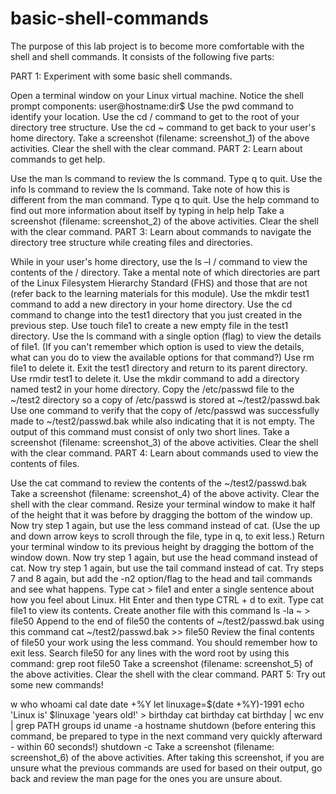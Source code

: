 # basic-shell-commands

The purpose of this lab project is to become more comfortable with the shell and shell commands. It consists of the following five parts:

PART 1: Experiment with some basic shell commands.

Open a terminal window on your Linux virtual machine.
Notice the shell prompt components: user@hostname:dir$
Use the pwd command to identify your location.
Use the cd / command to get to the root of your directory tree structure.
Use the cd ~  command to get back to your user's home directory.
Take a screenshot (filename: screenshot_1) of the above activities.
Clear the shell with the clear command.
PART 2: Learn about commands to get help.

Use the man ls command to review the ls command. Type q to quit.
Use the info ls command to review the ls command. Take note of how this is different from the man command. Type q to quit.
Use the help command to find out more information about itself by typing in help help
Take a screenshot (filename: screenshot_2) of the above activities.
Clear the shell with the clear command.
PART 3: Learn about commands to navigate the directory tree structure while creating files and directories.

While in your user's home directory, use the ls –l /  command to view the contents of the / directory.
Take a mental note of which directories are part of the Linux Filesystem Hierarchy Standard (FHS) and those that are not (refer back to the learning materials for this module).
Use the mkdir test1 command to add a new directory in your home directory.
Use the cd command to change into the test1 directory that you just created in the previous step.
Use touch file1 to create a new empty file in the test1 directory.
Use the ls command with a single option (flag) to view the details of file1. (If you can't remember which option is used to view the details, what can you do to view the available options for that command?)
Use rm file1 to delete it.
Exit the test1 directory and return to its parent directory.
Use rmdir test1 to delete it.
Use the mkdir command to add a directory named test2 in your home directory.
Copy the /etc/passwd file to the ~/test2 directory so a copy of /etc/passwd is stored at ~/test2/passwd.bak
Use one command to verify that the copy of /etc/passwd was successfully made to ~/test2/passwd.bak while also indicating that it is not empty. The output of this command must consist of only two short lines.
Take a screenshot (filename: screenshot_3) of the above activities.
Clear the shell with the clear command.
PART 4: Learn about commands used to view the contents of files.

Use the cat command to review the contents of the ~/test2/passwd.bak
Take a screenshot (filename: screenshot_4) of the above activity.
Clear the shell with the clear command.
Resize your terminal window to make it half of the height that it was before by dragging the bottom of the window up.
Now try step 1 again, but use the less command instead of cat. (Use the up and down arrow keys to scroll through the file, type in q, to exit less.)
Return your terminal window to its previous height by dragging the bottom of the window down.
Now try step 1 again, but use the head command instead of cat.
Now try step 1 again, but use the tail command instead of cat.
Try steps 7 and 8 again, but add the -n2 option/flag to the head and tail commands and see what happens.
Type cat > file1 and enter a single sentence about how you feel about Linux. Hit Enter and then type CTRL + d to exit.
Type cat file1 to view its contents.
Create another file with this command ls -la ~ > file50
Append to the end of file50 the contents of ~/test2/passwd.bak using this command cat ~/test2/passwd.bak >> file50
Review the final contents of file50 your work using the less command. You should remember how to exit less.
Search file50 for any lines with the word root by using this command: grep root file50
Take a screenshot (filename: screenshot_5) of the above activities.
Clear the shell with the clear command.
PART 5: Try out some new commands!

w
who
whoami
cal
date
date +%Y
let linuxage=$(date +%Y)-1991
echo 'Linux is' $linuxage 'years old!' > birthday
cat birthday
cat birthday | wc
env | grep PATH
groups
id
uname -a
hostname
shutdown (before entering this command, be prepared to type in the next command very quickly afterward - within 60 seconds!)
shutdown -c
Take a screenshot (filename: screenshot_6) of the above activities.
After taking this screenshot, if you are unsure what the previous commands are used for based on their output, go back and review the man page for the ones you are unsure about. 
